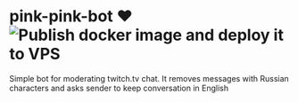 # pink-pink-bot ♥ ![Publish docker image and deploy it to VPS](https://github.com/denexapp/pink-pink-bot/workflows/Publish%20docker%20image%20and%20deploy%20it%20to%20VPS/badge.svg)
Simple bot for moderating twitch.tv chat. It removes messages with Russian characters and asks sender to keep conversation in English
